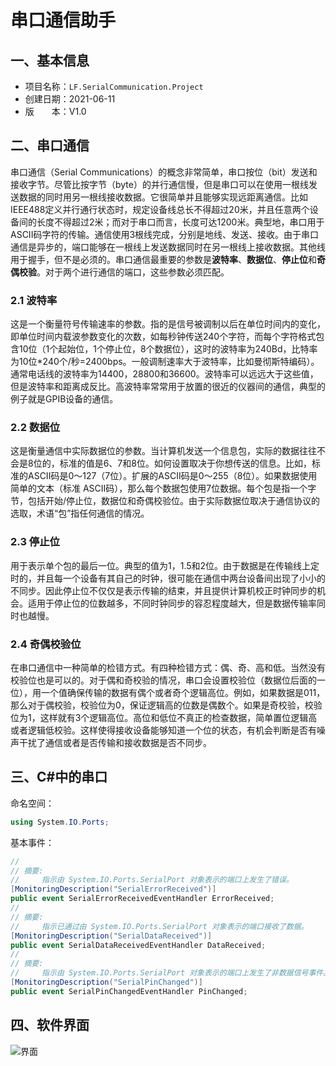 # 串口通信助手

## 一、基本信息

- 项目名称：`LF.SerialCommunication.Project`
- 创建日期：2021-06-11
- 版　　本：V1.0

## 二、串口通信

串口通信（Serial Communications）的概念非常简单，串口按位（bit）发送和接收字节。尽管比按字节（byte）的并行通信慢，但是串口可以在使用一根线发送数据的同时用另一根线接收数据。它很简单并且能够实现远距离通信。比如IEEE488定义并行通行状态时，规定设备线总长不得超过20米，并且任意两个设备间的长度不得超过2米；而对于串口而言，长度可达1200米。典型地，串口用于ASCII码字符的传输。通信使用3根线完成，分别是地线、发送、接收。由于串口通信是异步的，端口能够在一根线上发送数据同时在另一根线上接收数据。其他线用于握手，但不是必须的。串口通信最重要的参数是**波特率**、**数据位**、**停止位**和**奇偶校验**。对于两个进行通信的端口，这些参数必须匹配。

### 2.1 波特率

这是一个衡量符号传输速率的参数。指的是信号被调制以后在单位时间内的变化，即单位时间内载波参数变化的次数，如每秒钟传送240个字符，而每个字符格式包含10位（1个起始位，1个停止位，8个数据位），这时的波特率为240Bd，比特率为10位*240个/秒=2400bps。一般调制速率大于波特率，比如曼彻斯特编码）。通常电话线的波特率为14400，28800和36600。波特率可以远远大于这些值，但是波特率和距离成反比。高波特率常常用于放置的很近的仪器间的通信，典型的例子就是GPIB设备的通信。

### 2.2 数据位

这是衡量通信中实际数据位的参数。当计算机发送一个信息包，实际的数据往往不会是8位的，标准的值是6、7和8位。如何设置取决于你想传送的信息。比如，标准的ASCII码是0～127（7位）。扩展的ASCII码是0～255（8位）。如果数据使用简单的文本（标准 ASCII码），那么每个数据包使用7位数据。每个包是指一个字节，包括开始/停止位，数据位和奇偶校验位。由于实际数据位取决于通信协议的选取，术语“包”指任何通信的情况。

### 2.3 停止位

用于表示单个包的最后一位。典型的值为1，1.5和2位。由于数据是在传输线上定时的，并且每一个设备有其自己的时钟，很可能在通信中两台设备间出现了小小的不同步。因此停止位不仅仅是表示传输的结束，并且提供计算机校正时钟同步的机会。适用于停止位的位数越多，不同时钟同步的容忍程度越大，但是数据传输率同时也越慢。

### 2.4 奇偶校验位

在串口通信中一种简单的检错方式。有四种检错方式：偶、奇、高和低。当然没有校验位也是可以的。对于偶和奇校验的情况，串口会设置校验位（数据位后面的一位），用一个值确保传输的数据有偶个或者奇个逻辑高位。例如，如果数据是011，那么对于偶校验，校验位为0，保证逻辑高的位数是偶数个。如果是奇校验，校验位为1，这样就有3个逻辑高位。高位和低位不真正的检查数据，简单置位逻辑高或者逻辑低校验。这样使得接收设备能够知道一个位的状态，有机会判断是否有噪声干扰了通信或者是否传输和接收数据是否不同步。

## 三、C#中的串口

命名空间：
```c#
using System.IO.Ports;
```

基本事件：

```c#
//
// 摘要:
//     指示由 System.IO.Ports.SerialPort 对象表示的端口上发生了错误。
[MonitoringDescription("SerialErrorReceived")]
public event SerialErrorReceivedEventHandler ErrorReceived;
//
// 摘要:
//     指示已通过由 System.IO.Ports.SerialPort 对象表示的端口接收了数据。
[MonitoringDescription("SerialDataReceived")]
public event SerialDataReceivedEventHandler DataReceived;
//
// 摘要:
//     指示由 System.IO.Ports.SerialPort 对象表示的端口上发生了非数据信号事件。
[MonitoringDescription("SerialPinChanged")]
public event SerialPinChangedEventHandler PinChanged;
```
## 四、软件界面

![界面](Projects/LF.Communication/LF.SerialCommunication.Project/demo.png)

